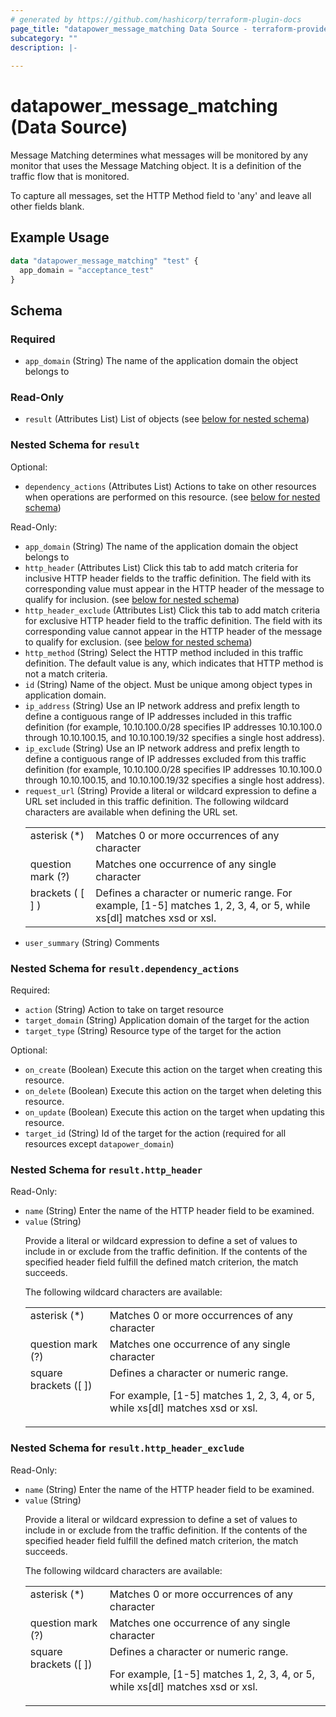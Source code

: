 ```yaml
---
# generated by https://github.com/hashicorp/terraform-plugin-docs
page_title: "datapower_message_matching Data Source - terraform-provider-datapower"
subcategory: ""
description: |-
  
---
```


# datapower_message_matching (Data Source)

<p>Message Matching determines what messages will be monitored by any monitor that uses the Message Matching object. It is a definition of the traffic flow that is monitored.</p><p>To capture all messages, set the HTTP Method field to 'any' and leave all other fields blank.</p>

## Example Usage

```terraform
data "datapower_message_matching" "test" {
  app_domain = "acceptance_test"
}
```

<!-- schema generated by tfplugindocs -->
## Schema

### Required

- `app_domain` (String) The name of the application domain the object belongs to

### Read-Only

- `result` (Attributes List) List of objects (see [below for nested schema](#nestedatt--result))

<a id="nestedatt--result"></a>
### Nested Schema for `result`

Optional:

- `dependency_actions` (Attributes List) Actions to take on other resources when operations are performed on this resource. (see [below for nested schema](#nestedatt--result--dependency_actions))

Read-Only:

- `app_domain` (String) The name of the application domain the object belongs to
- `http_header` (Attributes List) Click this tab to add match criteria for inclusive HTTP header fields to the traffic definition. The field with its corresponding value must appear in the HTTP header of the message to qualify for inclusion. (see [below for nested schema](#nestedatt--result--http_header))
- `http_header_exclude` (Attributes List) Click this tab to add match criteria for exclusive HTTP header field to the traffic definition. The field with its corresponding value cannot appear in the HTTP header of the message to qualify for exclusion. (see [below for nested schema](#nestedatt--result--http_header_exclude))
- `http_method` (String) Select the HTTP method included in this traffic definition. The default value is any, which indicates that HTTP method is not a match criteria.
- `id` (String) Name of the object. Must be unique among object types in application domain.
- `ip_address` (String) Use an IP network address and prefix length to define a contiguous range of IP addresses included in this traffic definition (for example, 10.10.100.0/28 specifies IP addresses 10.10.100.0 through 10.10.100.15, and 10.10.100.19/32 specifies a single host address).
- `ip_exclude` (String) Use an IP network address and prefix length to define a contiguous range of IP addresses excluded from this traffic definition (for example, 10.10.100.0/28 specifies IP addresses 10.10.100.0 through 10.10.100.15, and 10.10.100.19/32 specifies a single host address).
- `request_url` (String) Provide a literal or wildcard expression to define a URL set included in this traffic definition. The following wildcard characters are available when defining the URL set. <table><tr><td valign="top">asterisk (*)</td><td valign="top">Matches 0 or more occurrences of any character</td></tr><tr><td valign="top">question mark (?)</td><td valign="top">Matches one occurrence of any single character</td></tr><tr><td valign="top">brackets ( [ ] )</td><td valign="top">Defines a character or numeric range. For example, [1-5] matches 1, 2, 3, 4, or 5, while xs[dl] matches xsd or xsl.</td></tr></table>
- `user_summary` (String) Comments

<a id="nestedatt--result--dependency_actions"></a>
### Nested Schema for `result.dependency_actions`

Required:

- `action` (String) Action to take on target resource
- `target_domain` (String) Application domain of the target for the action
- `target_type` (String) Resource type of the target for the action

Optional:

- `on_create` (Boolean) Execute this action on the target when creating this resource.
- `on_delete` (Boolean) Execute this action on the target when deleting this resource.
- `on_update` (Boolean) Execute this action on the target when updating this resource.
- `target_id` (String) Id of the target for the action (required for all resources except `datapower_domain`)


<a id="nestedatt--result--http_header"></a>
### Nested Schema for `result.http_header`

Read-Only:

- `name` (String) Enter the name of the HTTP header field to be examined.
- `value` (String) <p>Provide a literal or wildcard expression to define a set of values to include in or exclude from the traffic definition. If the contents of the specified header field fulfill the defined match criterion, the match succeeds.</p><p>The following wildcard characters are available:</p><table><tr><td valign="top">asterisk (*)</td><td>Matches 0 or more occurrences of any character</td></tr><tr><td valign="top">question mark (?)</td><td>Matches one occurrence of any single character</td></tr><tr><td valign="top">square brackets ([ ])</td><td>Defines a character or numeric range. <p>For example, [1-5] matches 1, 2, 3, 4, or 5, while xs[dl] matches xsd or xsl.</p></td></tr></table>


<a id="nestedatt--result--http_header_exclude"></a>
### Nested Schema for `result.http_header_exclude`

Read-Only:

- `name` (String) Enter the name of the HTTP header field to be examined.
- `value` (String) <p>Provide a literal or wildcard expression to define a set of values to include in or exclude from the traffic definition. If the contents of the specified header field fulfill the defined match criterion, the match succeeds.</p><p>The following wildcard characters are available:</p><table><tr><td valign="top">asterisk (*)</td><td>Matches 0 or more occurrences of any character</td></tr><tr><td valign="top">question mark (?)</td><td>Matches one occurrence of any single character</td></tr><tr><td valign="top">square brackets ([ ])</td><td>Defines a character or numeric range. <p>For example, [1-5] matches 1, 2, 3, 4, or 5, while xs[dl] matches xsd or xsl.</p></td></tr></table>
